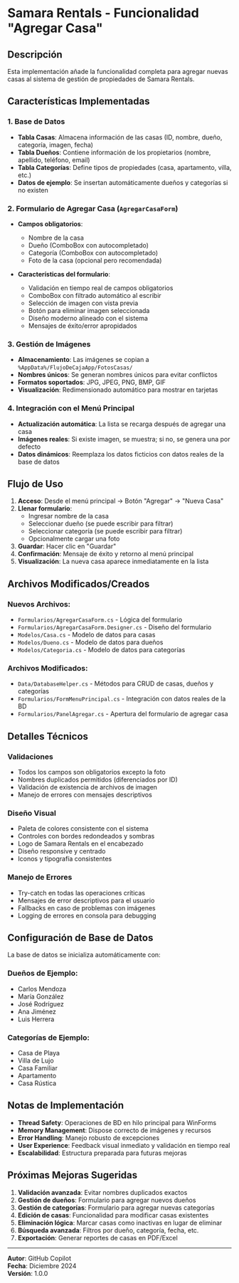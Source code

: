 # Samara Rentals - Funcionalidad "Agregar Casa"

## Descripción
Esta implementación añade la funcionalidad completa para agregar nuevas casas al sistema de gestión de propiedades de Samara Rentals.

## Características Implementadas

### 1. Base de Datos
- **Tabla Casas**: Almacena información de las casas (ID, nombre, dueño, categoría, imagen, fecha)
- **Tabla Dueños**: Contiene información de los propietarios (nombre, apellido, teléfono, email)
- **Tabla Categorías**: Define tipos de propiedades (casa, apartamento, villa, etc.)
- **Datos de ejemplo**: Se insertan automáticamente dueños y categorías si no existen

### 2. Formulario de Agregar Casa (`AgregarCasaForm`)
- **Campos obligatorios**:
  - Nombre de la casa
  - Dueño (ComboBox con autocompletado)
  - Categoría (ComboBox con autocompletado)
  - Foto de la casa (opcional pero recomendada)

- **Características del formulario**:
  - Validación en tiempo real de campos obligatorios
  - ComboBox con filtrado automático al escribir
  - Selección de imagen con vista previa
  - Botón para eliminar imagen seleccionada
  - Diseño moderno alineado con el sistema
  - Mensajes de éxito/error apropidados

### 3. Gestión de Imágenes
- **Almacenamiento**: Las imágenes se copian a `%AppData%/FlujoDeCajaApp/FotosCasas/`
- **Nombres únicos**: Se generan nombres únicos para evitar conflictos
- **Formatos soportados**: JPG, JPEG, PNG, BMP, GIF
- **Visualización**: Redimensionado automático para mostrar en tarjetas

### 4. Integración con el Menú Principal
- **Actualización automática**: La lista se recarga después de agregar una casa
- **Imágenes reales**: Si existe imagen, se muestra; si no, se genera una por defecto
- **Datos dinámicos**: Reemplaza los datos ficticios con datos reales de la base de datos

## Flujo de Uso

1. **Acceso**: Desde el menú principal → Botón "Agregar" → "Nueva Casa"
2. **Llenar formulario**:
   - Ingresar nombre de la casa
   - Seleccionar dueño (se puede escribir para filtrar)
   - Seleccionar categoría (se puede escribir para filtrar)
   - Opcionalmente cargar una foto
3. **Guardar**: Hacer clic en "Guardar"
4. **Confirmación**: Mensaje de éxito y retorno al menú principal
5. **Visualización**: La nueva casa aparece inmediatamente en la lista

## Archivos Modificados/Creados

### Nuevos Archivos:
- `Formularios/AgregarCasaForm.cs` - Lógica del formulario
- `Formularios/AgregarCasaForm.Designer.cs` - Diseño del formulario
- `Modelos/Casa.cs` - Modelo de datos para casas
- `Modelos/Dueno.cs` - Modelo de datos para dueños
- `Modelos/Categoria.cs` - Modelo de datos para categorías

### Archivos Modificados:
- `Data/DatabaseHelper.cs` - Métodos para CRUD de casas, dueños y categorías
- `Formularios/FormMenuPrincipal.cs` - Integración con datos reales de la BD
- `Formularios/PanelAgregar.cs` - Apertura del formulario de agregar casa

## Detalles Técnicos

### Validaciones
- Todos los campos son obligatorios excepto la foto
- Nombres duplicados permitidos (diferenciados por ID)
- Validación de existencia de archivos de imagen
- Manejo de errores con mensajes descriptivos

### Diseño Visual
- Paleta de colores consistente con el sistema
- Controles con bordes redondeados y sombras
- Logo de Samara Rentals en el encabezado
- Diseño responsive y centrado
- Iconos y tipografía consistentes

### Manejo de Errores
- Try-catch en todas las operaciones críticas
- Mensajes de error descriptivos para el usuario
- Fallbacks en caso de problemas con imágenes
- Logging de errores en consola para debugging

## Configuración de Base de Datos

La base de datos se inicializa automáticamente con:

### Dueños de Ejemplo:
- Carlos Mendoza
- María González
- José Rodríguez
- Ana Jiménez
- Luis Herrera

### Categorías de Ejemplo:
- Casa de Playa
- Villa de Lujo
- Casa Familiar
- Apartamento
- Casa Rústica

## Notas de Implementación

- **Thread Safety**: Operaciones de BD en hilo principal para WinForms
- **Memory Management**: Dispose correcto de imágenes y recursos
- **Error Handling**: Manejo robusto de excepciones
- **User Experience**: Feedback visual inmediato y validación en tiempo real
- **Escalabilidad**: Estructura preparada para futuras mejoras

## Próximas Mejoras Sugeridas

1. **Validación avanzada**: Evitar nombres duplicados exactos
2. **Gestión de dueños**: Formulario para agregar nuevos dueños
3. **Gestión de categorías**: Formulario para agregar nuevas categorías
4. **Edición de casas**: Funcionalidad para modificar casas existentes
5. **Eliminación lógica**: Marcar casas como inactivas en lugar de eliminar
6. **Búsqueda avanzada**: Filtros por dueño, categoría, fecha, etc.
7. **Exportación**: Generar reportes de casas en PDF/Excel

---

**Autor**: GitHub Copilot  
**Fecha**: Diciembre 2024  
**Versión**: 1.0.0
